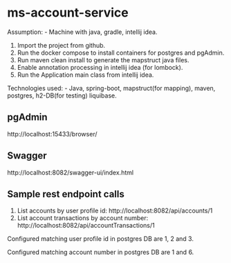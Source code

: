 # ms-account-service

Assumption: - Machine with java, gradle, intellij idea.
1. Import the project from github.
2. Run the docker compose to install containers for postgres and pgAdmin.
3. Run maven clean install to generate the mapstruct java files.
4. Enable annotation processing in intellij idea (for lombock).
5. Run the Application main class from intellij idea.

Technologies used: - Java, spring-boot, mapstruct(for mapping), maven, postgres, h2-DB(for testing) liquibase.

pgAdmin
--------
http://localhost:15433/browser/

Swagger
--------
http://localhost:8082/swagger-ui/index.html

Sample rest endpoint calls
----------------------------
1. List accounts by user profile id: http://localhost:8082/api/accounts/1
2. List account transactions by account number: http://localhost:8082/api/accountTransactions/1

Configured matching user profile id in postgres DB are 1, 2 and 3.

Configured matching account number in postgres DB are 1 and 6.

